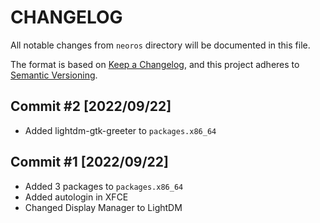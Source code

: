 # CHANGELOG
All notable changes from `neoros` directory will be documented in this file.

The format is based on [Keep a Changelog](https://keepachangelog.com/en/1.0.0/),
and this project adheres to [Semantic Versioning](https://semver.org/spec/v2.0.0.html).

## Commit #2 [2022/09/22]
- Added lightdm-gtk-greeter to `packages.x86_64`

## Commit #1 [2022/09/22]
- Added 3 packages to `packages.x86_64`
- Added autologin in XFCE
- Changed Display Manager to LightDM
